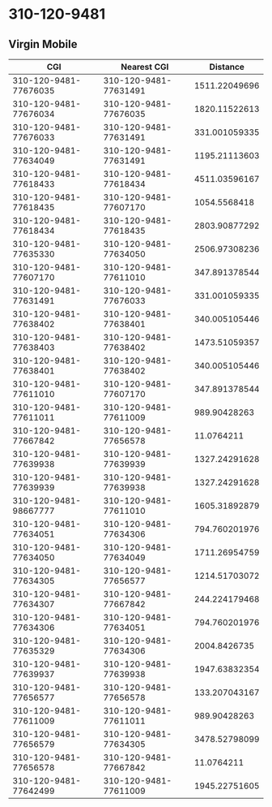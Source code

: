 # 310-120-9481
## Virgin Mobile


| CGI | Nearest CGI | Distance |
|-----|-------------|----------|
| 310-120-9481-77676035 | 310-120-9481-77631491 | 1511.22049696 |
| 310-120-9481-77676034 | 310-120-9481-77676035 | 1820.11522613 |
| 310-120-9481-77676033 | 310-120-9481-77631491 | 331.001059335 |
| 310-120-9481-77634049 | 310-120-9481-77631491 | 1195.21113603 |
| 310-120-9481-77618433 | 310-120-9481-77618434 | 4511.03596167 |
| 310-120-9481-77618435 | 310-120-9481-77607170 | 1054.5568418 |
| 310-120-9481-77618434 | 310-120-9481-77618435 | 2803.90877292 |
| 310-120-9481-77635330 | 310-120-9481-77634050 | 2506.97308236 |
| 310-120-9481-77607170 | 310-120-9481-77611010 | 347.891378544 |
| 310-120-9481-77631491 | 310-120-9481-77676033 | 331.001059335 |
| 310-120-9481-77638402 | 310-120-9481-77638401 | 340.005105446 |
| 310-120-9481-77638403 | 310-120-9481-77638402 | 1473.51059357 |
| 310-120-9481-77638401 | 310-120-9481-77638402 | 340.005105446 |
| 310-120-9481-77611010 | 310-120-9481-77607170 | 347.891378544 |
| 310-120-9481-77611011 | 310-120-9481-77611009 | 989.90428263 |
| 310-120-9481-77667842 | 310-120-9481-77656578 | 11.0764211 |
| 310-120-9481-77639938 | 310-120-9481-77639939 | 1327.24291628 |
| 310-120-9481-77639939 | 310-120-9481-77639938 | 1327.24291628 |
| 310-120-9481-98667777 | 310-120-9481-77611010 | 1605.31892879 |
| 310-120-9481-77634051 | 310-120-9481-77634306 | 794.760201976 |
| 310-120-9481-77634050 | 310-120-9481-77634049 | 1711.26954759 |
| 310-120-9481-77634305 | 310-120-9481-77656577 | 1214.51703072 |
| 310-120-9481-77634307 | 310-120-9481-77667842 | 244.224179468 |
| 310-120-9481-77634306 | 310-120-9481-77634051 | 794.760201976 |
| 310-120-9481-77635329 | 310-120-9481-77634306 | 2004.8426735 |
| 310-120-9481-77639937 | 310-120-9481-77639938 | 1947.63832354 |
| 310-120-9481-77656577 | 310-120-9481-77656578 | 133.207043167 |
| 310-120-9481-77611009 | 310-120-9481-77611011 | 989.90428263 |
| 310-120-9481-77656579 | 310-120-9481-77634305 | 3478.52798099 |
| 310-120-9481-77656578 | 310-120-9481-77667842 | 11.0764211 |
| 310-120-9481-77642499 | 310-120-9481-77611009 | 1945.22751605 |
